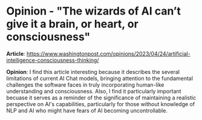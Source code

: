 # Opinion -  "The wizards of AI can’t give it a brain, or heart, or consciousness" # 

**Article**: https://www.washingtonpost.com/opinions/2023/04/24/artificial-intelligence-consciousness-thinking/ 

**Opinion**: I find this article interesting because it describes the several 
limitations of current AI Chat models, bringing attention to the fundamental challenges the software faces in truly incorporating human-like understanding and consciousness. Also, I find it particularly important becuase it serves as a reminder of the significance of maintaining a realistic perspective on AI's capabilities, particularly for those without knowledge of NLP and AI who might have fears of AI becoming uncontrollable.